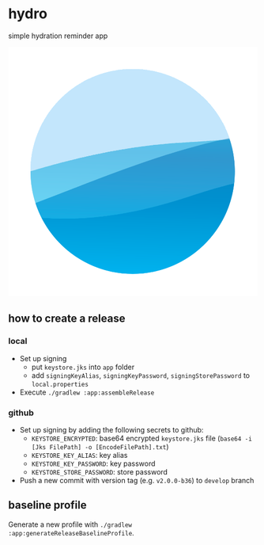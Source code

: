 # hydro

simple hydration reminder app

![logo](.media/icon.png)

## how to create a release

### local
* Set up signing
    * put `keystore.jks` into `app` folder
    * add `signingKeyAlias`, `signingKeyPassword`, `signingStorePassword` to `local.properties`
* Execute `./gradlew :app:assembleRelease`

### github
* Set up signing by adding the following secrets to github:
    * `KEYSTORE_ENCRYPTED`: base64 encrypted `keystore.jks` file (`base64 -i [Jks FilePath] -o [EncodeFilePath].txt`)
    * `KEYSTORE_KEY_ALIAS`: key alias
    * `KEYSTORE_KEY_PASSWORD`: key password
    * `KEYSTORE_STORE_PASSWORD`: store password
* Push a new commit with version tag (e.g. `v2.0.0-b36`) to `develop` branch

## baseline profile

Generate a new profile with `./gradlew :app:generateReleaseBaselineProfile`.